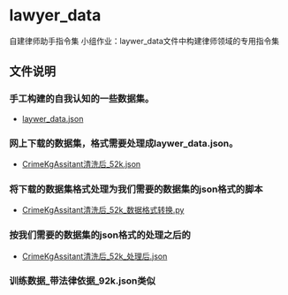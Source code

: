 # lawyer_data
自建律师助手指令集
小组作业：laywer_data文件中构建律师领域的专用指令集

## 文件说明
### 手工构建的自我认知的一些数据集。
- [laywer_data.json](laywer_data.json)       
### 网上下载的数据集，格式需要处理成laywer_data.json。
- [CrimeKgAssitant清洗后_52k.json](CrimeKgAssitant清洗后_52k.json )       
### 将下载的数据集格式处理为我们需要的数据集的json格式的脚本
- [CrimeKgAssitant清洗后_52k_数据格式转换.py](CrimeKgAssitant清洗后_52k_数据格式转换.py)
### 按我们需要的数据集的json格式的处理之后的
- [CrimeKgAssitant清洗后_52k_处理后.json](CrimeKgAssitant清洗后_52k_处理后.json)
### 训练数据_带法律依据_92k.json类似